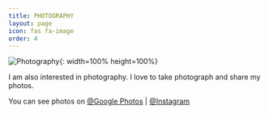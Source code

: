 ```yaml
---
title: PHOTOGRAPHY
layout: page
icon: fas fa-image
order: 4
---
```


![Photography](https://s20.postimg.cc/5h3fp57ot/mobilephotography-zatt.png){: width=100% height=100%}

<p>I am also interested in photography. I love to take photograph and share my photos.</p>
<p >You can see photos on <a href="https://photos.app.goo.gl/SJ9NYCk8so8oJRQz7">@Google Photos</a> | <a href="https://www.instagram.com/zawzaw.me">@Instagram</a>
</p>
